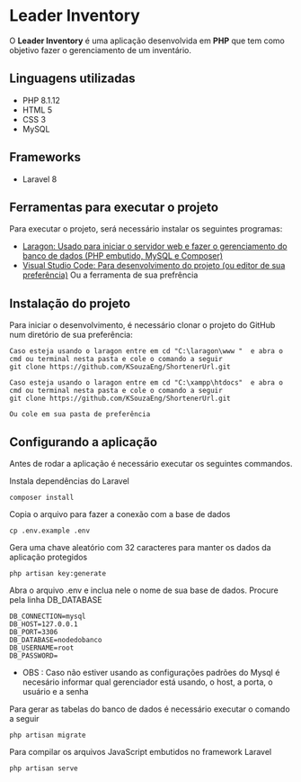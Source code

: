 # Leader Inventory


O **Leader Inventory** é uma aplicação desenvolvida em **PHP**  que tem como objetivo fazer o gerenciamento de um inventário.

## Linguagens utilizadas

- PHP 8.1.12
- HTML 5
- CSS 3
- MySQL

## Frameworks
- Laravel 8

## Ferramentas para executar o projeto

Para executar o projeto, será necessário instalar os seguintes programas:
- [Laragon: Usado para iniciar o servidor web e fazer o gerenciamento do banco de dados (PHP embutido, MySQL  e Composer)](https://laragon.org/download/index.html)
- [Visual Studio Code: Para desenvolvimento do projeto (ou editor de sua preferência)](https://code.visualstudio.com/download)
Ou a ferramenta de sua prefrência

## Instalação do projeto

Para iniciar o desenvolvimento, é necessário clonar o projeto do GitHub num diretório de sua preferência:
```shell
Caso esteja usando o laragon entre em cd "C:\laragon\www "  e abra o cmd ou terminal nesta pasta e cole o comando a seguir  
git clone https://github.com/KSouzaEng/ShortenerUrl.git

Caso esteja usando o laragon entre em cd "C:\xampp\htdocs"  e abra o cmd ou terminal nesta pasta e cole o comando a seguir
git clone https://github.com/KSouzaEng/ShortenerUrl.git

Ou cole em sua pasta de preferência
```

## Configurando a aplicação 

Antes de rodar a aplicação é necessário executar os seguintes commandos.

Instala dependências do Laravel
```shell
composer install
```
Copia o arquivo para fazer a conexão com a base de dados
```shell
cp .env.example .env
```

Gera uma chave aleatório com 32 caracteres para manter os dados da aplicação protegidos
```shell
php artisan key:generate
```
Abra o arquivo .env e inclua nele o nome de sua base de dados. Procure pela linha DB_DATABASE
```shell
DB_CONNECTION=mysql
DB_HOST=127.0.0.1
DB_PORT=3306
DB_DATABASE=nodedobanco
DB_USERNAME=root
DB_PASSWORD=
```
- OBS : Caso não estiver usando as configurações padrões do Mysql é necesário informar qual gerenciador está usando, o host, a porta, o usuário e a senha


Para gerar as tabelas do banco de dados é necessário executar o comando a seguir
```shell
php artisan migrate
```

Para compilar os arquivos JavaScript embutidos no framework Laravel
```shell
php artisan serve
```


